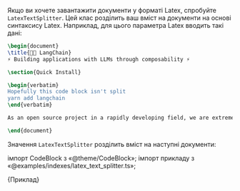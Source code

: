 
Якщо ви хочете завантажити документи у форматі Latex, спробуйте `LatexTextSplitter`. Цей клас розділить ваш вміст на документи на основі синтаксису Latex. Наприклад, для цього параметра Latex вводить такі дані:


```latex
\begin{document}
\title{🦜️🔗 LangChain}
⚡ Building applications with LLMs through composability ⚡

\section{Quick Install}

\begin{verbatim}
Hopefully this code block isn't split
yarn add langchain
\end{verbatim}

As an open source project in a rapidly developing field, we are extremely open to contributions.

\end{document}
```

Значення `LatexTextSplitter` розділить вміст на наступні документи:

імпорт CodeBlock з «@theme/CodeBlock»; імпорт прикладу з «@examples/indexes/latex_text_splitter.ts»;

<CodeBlock language="typescript">{Приклад}</CodeBlock>
